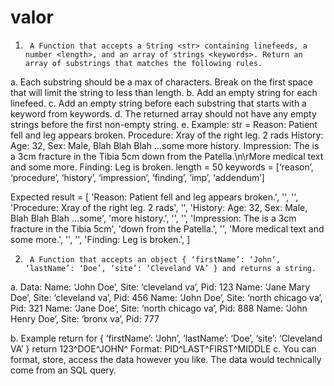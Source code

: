 # valor
1)      A Function that accepts a String <str> containing linefeeds, a number <length>, and an array of strings <keywords>. Return an array of substrings that matches the following rules.
a.       Each substring should be a max of <length> characters. Break on the first space that will limit the string to less than length.
b.      Add an empty string for each linefeed.
c.       Add an empty string before each substring that starts with a keyword from keywords.
d.      The returned array should not have any empty strings before the first non-empty string.
e.      Example: 
str = 
Reason: Patient fell and leg appears broken. 
Procedure: Xray of the right leg. 2 rads
History: Age: 32, Sex: Male, Blah Blah Blah …some more history.
Impression: The is a 3cm fracture in the Tibia 5cm down from the Patella.\n\rMore medical text and some more.
Finding: Leg is broken.
length = 50
keywords = [‘reason’, ‘procedure’, ‘history’, ‘impression’, ‘finding’, ‘imp’, ‘addendum’]

Expected result = [
    'Reason: Patient fell and leg appears broken.',
    '',
    '',
    'Procedure: Xray of the right leg. 2 rads',
    '',
    'History: Age: 32, Sex: Male, Blah Blah Blah …some',
    'more history.',
    '',
    '',
    'Impression: The is a 3cm fracture in the Tibia 5cm',
    'down from the Patella.',
    '',
    'More medical text and some more.',
    '',
    '',
    'Finding: Leg is broken.',
]



2)      A Function that accepts an object { ‘firstName’: ‘John’, ‘lastName’: ‘Doe’, ‘site’: ‘Cleveland VA’ } and returns a string.
a.       Data: 
Name: ‘John Doe’, Site: ‘cleveland va’, Pid: 123
Name: ‘Jane Mary Doe’, Site: ‘cleveland va’, Pid: 456
Name: ‘John Doe’, Site: ‘north chicago va’, Pid: 321
Name: ‘Jane Doe’, Site: ‘north chicago va’, Pid: 888
Name: ‘John Henry Doe’, Site: ‘bronx va’, Pid: 777

b.      Example return for { ‘firstName’: ‘John’, ‘lastName’: ‘Doe’, ‘site’: ‘Cleveland VA’ }
return 123^DOE^JOHN^
Format: PID^LAST^FIRST^MIDDLE
c.       You can format, store, access the data however you like. The data would technically come from an SQL query.
